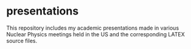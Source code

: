 # presentations
This repository includes my academic presentations made in various Nuclear Physics meetings held in the US and the corresponding LATEX source files.

